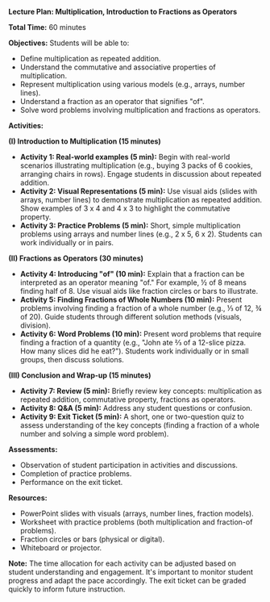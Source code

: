 **Lecture Plan: Multiplication, Introduction to Fractions as Operators**

**Total Time:** 60 minutes

**Objectives:**  Students will be able to:

* Define multiplication as repeated addition.
* Understand the commutative and associative properties of multiplication.
* Represent multiplication using various models (e.g., arrays, number lines).
* Understand a fraction as an operator that signifies "of".
* Solve word problems involving multiplication and fractions as operators.


**Activities:**

**(I) Introduction to Multiplication (15 minutes)**

* **Activity 1:  Real-world examples (5 min):** Begin with real-world scenarios illustrating multiplication (e.g., buying 3 packs of 6 cookies, arranging chairs in rows).  Engage students in discussion about repeated addition.
* **Activity 2:  Visual Representations (5 min):** Use visual aids (slides with arrays, number lines) to demonstrate multiplication as repeated addition.  Show examples of 3 x 4 and 4 x 3 to highlight the commutative property.
* **Activity 3:  Practice Problems (5 min):**  Short, simple multiplication problems using arrays and number lines (e.g., 2 x 5, 6 x 2).  Students can work individually or in pairs.

**(II) Fractions as Operators (30 minutes)**

* **Activity 4:  Introducing "of" (10 min):**  Explain that a fraction can be interpreted as an operator meaning "of." For example, ½ of 8 means finding half of 8.  Use visual aids like fraction circles or bars to illustrate.
* **Activity 5:  Finding Fractions of Whole Numbers (10 min):**  Present problems involving finding a fraction of a whole number (e.g., ⅓ of 12, ¾ of 20). Guide students through different solution methods (visuals, division).
* **Activity 6:  Word Problems (10 min):** Present word problems that require finding a fraction of a quantity (e.g., "John ate ⅔ of a 12-slice pizza. How many slices did he eat?").  Students work individually or in small groups, then discuss solutions.


**(III) Conclusion and Wrap-up (15 minutes)**

* **Activity 7: Review (5 min):** Briefly review key concepts: multiplication as repeated addition, commutative property, fractions as operators.
* **Activity 8:  Q&A (5 min):** Address any student questions or confusion.
* **Activity 9:  Exit Ticket (5 min):**  A short, one or two-question quiz to assess understanding of the key concepts (finding a fraction of a whole number and solving a simple word problem).


**Assessments:**

* Observation of student participation in activities and discussions.
* Completion of practice problems.
* Performance on the exit ticket.


**Resources:**

* PowerPoint slides with visuals (arrays, number lines, fraction models).
* Worksheet with practice problems (both multiplication and fraction-of problems).
* Fraction circles or bars (physical or digital).
* Whiteboard or projector.


**Note:**  The time allocation for each activity can be adjusted based on student understanding and engagement.  It's important to monitor student progress and adapt the pace accordingly.  The exit ticket can be graded quickly to inform future instruction.
